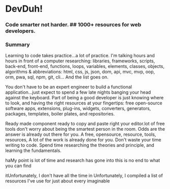 # DevDuh!

### Code smarter not harder. ## 1000+ resources for web developers. 

### Summary

Learning to code takes practice...a lot of practice. I'm talking hours and hours in front of a computer researching: libraries, frameworks, scripts, back-end, front-end, functions, loops, variables, elements, classes, objects, algorithms & abbreviations: html, css, js, json, dom, api, mvc, mvp, oop, orm, pwa, sql, npm, git, cli… And the list goes on. 

You don't have to be an expert engineer to build a functional application...just expect to spend a few late nights banging your head against the keyboard. Part of being a good developer is just knowing where to look, and having the right resources at your fingertips: free open-source software apps, extensions, plug-ins, widgets, converters, generators, packages, templates, boiler plates, and repositories. 

Ready made component ready to copy and paste right your editor.lot of free tools don't worry about being the smartest person in the room. Odds are the answer is already out there for you. A free, opensource, resource, tools, resources,  A lot of the work is already done for you. Don't waste your time writing to code. Spend time researching the theories and principle, and learning the fundamentals.   


haMy point is lot of time and research has gone into this is no end to what you can find 


itUnfortunately, I don't have all the time in  Unfortunately, I  compiled a list of resources I've use for just about every imaginable  

